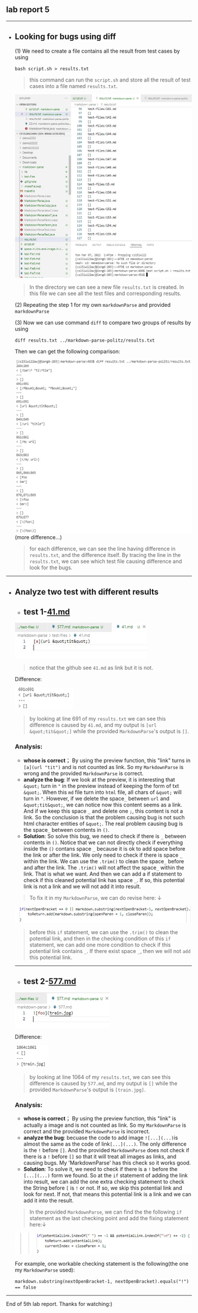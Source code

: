 ## lab report 5

---

* ## Looking for bugs using diff
    (1) We need to create a file contains all the result from test cases by using
    
    ```
    bash script.sh > results.txt
    ```
    > this command can run the `script.sh` and store all the result of test cases into a file named `results.txt`.

    ![Image](createresult.jpg)
    >In the directory we can see a new file `results.txt` is created. In this file we can see all the test files and corresponding results.

    (2) Repeating the step 1 for my own `markdownParse` and provided `markdownParse`

    (3) Now we can use command `diff` to compare two groups of results by using
    ```
    diff results.txt ../markdown-parse-politz/results.txt
    ```

    Then we can get the following comparison:

    ![Image](diff.jpg)
    (more difference...)
    > for each difference, we can see the line having difference in `results.txt`, and the difference itself. By tracing the line in the `results.txt`, we can see which test file causing difference and look for the bugs.

---
* ## Analyze two test with different results
    * ## **test 1-[41.md](41.md)**
    ![Image](41.jpg)
    > notice that the github see `41.md` as link but it is not. 
    
    Difference: 

    ![Image](test1.jpg)
    > by looking at line 691 of my `results.txt` we can see this difference is caused by `41.md`, and my output is `[url &quot;tit&quot;]` while the provided `MarkdownParse`'s output is `[]`.

    ### **Analysis**: 
    - **whose is correct**； By using the preview function, this "link" turns in `[a](url "tit")` and is not counted as link. So my `MarkdownParse` is wrong and the provided `MarkdownParse` is correct. 
    - **analyze the bug**: If we look at the preview, it is interesting that `&quot;` turn in `"` in the preview instead of keeping the form of txt `&quot;`. When this `md` file turn into `html` file, all chars of `&quot;` will turn in `"`. However, if we delete the space`_` between `url` and `&quot;tit&quot;`, we can notice now this content seems as a link. And if we keep this space `_` and delete one `;`, this content is not a link. So the conclusion is that the problem causing bug is not such html character entities of `&quot;`. The real problem causing bug is the space`_` between contents in `()`.
    - **Solution**: So solve this bug, we need to check if there is `_` between contents in `()`. Notice that we can not directly check if everything inside the `()` contans space `_` because it is ok to add space before the link or after the link. We only need to check if there is space `_` within the link. We can use the `.trim()` to clean the space`_` before and after the link. The `.trim()` will not affect the space`_` within the link. That is what we want. And then we can add a if statement to check if this cleaned potential link has space `_`. If so, this potential link is not a link and we will not add it into result.
    >To fix it in my `MarkdownParse`, we can do revise here: &darr;

    ![Image](test1placetofix.jpg) 
    > before this `if` statement, we can use the `.trim()` to clean the potential link, and then in the checking condition of this `if` statement, we can add one more condition to check if this potential link contains `_`. If there exist space `_`, then we will not `add` this potential link. 

    ---
    * ## **test 2-[577.md](577.md)**
    ![Image](577.jpg)
    
    Difference: 

    ![Image](test2.jpg)
    > by looking at line 1064 of my `results.txt`, we can see this difference is caused by `577.md`, and my output is `[]` while the provided `MarkdownParse`'s output is `[train.jpg]`.

    ### **Analysis**: 
    - **whose is correct**； By using the preview function, this "link" is actually a image and is not counted as link. So my `MarkdownParse` is correct and the provided `MarkdownParse` is incorrect. 
    - **analyze the bug**: becuase the code to add image `![...](...)`is almost the same as the code of link`[...](...)`. The only difference is the `!` before `[]`. And the provided `MarkdownParse` does not check if there is a `!` before `[]` so that it will treat all images as links, and causing bugs. My 'MarkdownParse' has this check so it works good. 
    - **Solution**: To solve it, we need to check if there is a `!` before the `[...](...)` form we found. So at the `if` statement of adding the link into result, we can add the one extra checking statement to check the String before `[` is `!` or not. If so, we skip this potential link and look for next. If not, that means this potential link is a link and we can add it into the result.
    >In the provided `MarkdownParse`, we can find the the following `if` statement as the last checking point and add the fixing statement here:&darr;

    ![Image](test2placetofix.jpg) 
    
    For example, one workable checking statement is the following(the one my `MarkdownParse` used):
    ```
    markdown.substring(nextOpenBracket-1, nextOpenBracket).equals("!") == false
    ```

---
End of 5th lab report.
Thanks for watching:)

    

